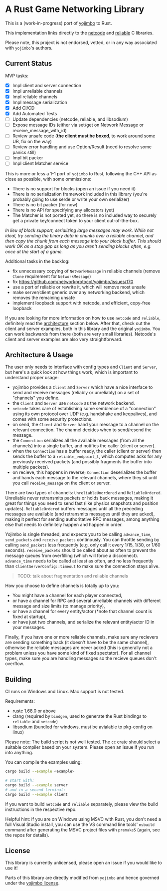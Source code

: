 # A Rust Game Networking Library

This is a (work-in-progress) port of [yojimbo](https://github.com/networkprotocol/yojimbo) to Rust.

This implementation links directly to the [netcode](https://github.com/networkprotocol/netcode) and [reliable](https://github.com/networkprotocol/reliable) C libraries.

Please note, this project is not endorsed, vetted, or in any way associated with `yojimbo`'s authors.

## Current Status

MVP tasks:

 - [x] Impl client and server connection
 - [x] Impl unreliable channels
 - [x] Impl reliable channels
 - [x] Impl message serialization
 - [x] Add CI/CD
 - [x] Add Automated Tests
 - [ ] Update dependencies (netcode, reliable, and libsodium)
 - [ ] Expose message IDs (either via set/get on Network Message or receive_message_with_id)
 - [ ] Review unsafe code (**the client must be boxed**, to work around some UB, fix on the way)
 - [ ] Review error handling and use Option/Result (need to resolve some panics still)
 - [ ] Impl bit packer
 - [ ] Impl client Matcher service

This is more or less a 1-1 port of `yojimbo` to Rust, following the C++ API as close as possible, with some ommissions:

 - There is no support for blocks (open an issue if you need it)
 - There is no serialization framework included in this library (you're probably going to use serde or write your own serializer)
 - There is no bit packer (for now)
 - There is no API for specifying any allocators (yet)
 - The Matcher is not ported yet, so there is no included way to securely get a private key/connect token to your client out-of-the-box.

*In lieu of block support, serializing large messages may work. While not ideal, try sending the binary data in chunks over a reliable channel, and then copy the chunk from each message into your block buffer. This should work OK as a stop gap as long as you aren't sending blocks often, e.g. once at the start of a game.*

Additional tasks in the backlog:

 - fix unnecessary copying of `NetworkMessage` in reliable channels (remove `Clone` requirement for `NetworkMessage`)
 - fix https://github.com/networkprotocol/yojimbo/issues/170
 - use a port of reliable or rewrite it, which will remove most unsafe
 - make server/client generic over any networking backend, which removes the remaining unsafe
 - implement loopback support with netcode, and efficient, copy-free loopback

If you are looking for more information on how to use `netcode` and `reliable`, definitely read the [architecture](#architecture--usage) section below. After that, check out the client and server examples, both in this library and the original `yojimbo`. You can work backwards from there (both are very small libraries). Netcode's client and server examples are also very straightforward.

## Architecture & Usage

The user only needs to interface with config types and `Client` and `Server`, but here's a quick look at how things work, which is important to understand proper usage:

 - yojimbo provides a `Client` and `Server` which have a nice interface to send and receive messages (reliably or unreliably) on a set of "channels" you define.
 - the `Client` and `Server` use `netcode` as the network backend.
 - `netcode` takes care of establishing some semblence of a "connection" using its own protocol over UDP (e.g. handshake and keepalives), and comes with some security protections.
 - on send, the `Client` and `Server` hand your message to a channel on the relevant connection. The channel decides when to send/resend the message.
 - the `Connection` serializes all the available messages (from all the channels) into a single buffer, and notifies the caller (client or server).
 - when the `Connection` has a buffer ready, the caller (client or server) then sends the buffer to a `reliable_endpoint_t`, which computes acks for any previously received packets (and possibly fragments the buffer into multiple packets).
 - on recieve, this happens in reverse; `Connection` deserializes the buffer and hands each message to the relevant channels, where they sit until you call `receive_message` on the client or server.

There are two types of channels: `UnreliableUnordered` and `ReliableOrdered`. Unreliable never retransmits packets or holds back messages, making it great for things you need to send fast (like physics snapshots and position updates). `ReliableOrdered` buffers messages until all the preceding messages are available (and retransmits messages until they are acked), making it perfect for sending authoritative RPC messages, among anything else that needs to definitely happen and happen in order.

Yojimbo is single threaded, and expects you to be calling `advance_time`, `send_packets` and `receive_packets` continously. You can throttle sending by calling `send_packets` less frequently (e.g. only call it every 1/15, 1/30, or 1/60 seconds). `receive_packets` should be called about as often to prevent the message queues from overfilling (which will force a disconnect). `advance_time` needs to be called at least as often, and no less frequently than `ClientServerConfig::timeout` to make sure the connection stays alive.

> TODO: talk about fragmentation and reliable channels

How you choose to define channels is totally up to you:

 - You might have a channel for each player connected,
 - or have a channel for RPC and several unreliable channels with different message and size limits (to manage priority),
 - or have a channel for every entity/actor (*note that channel count is fixed at startup),
 - or have just two channels, and serialize the relevant entity/actor ID in your messages.

Finally, if you have one or more reliable channels, make sure any recievers are sending something back (it doesn't have to be the same channel), otherwise the reliable messages are never acked (this is generally not a problem unless you have some kind of fixed spectator). For all channel types, make sure you are handling messages so the recieve queues don't overflow.

## Building

CI runs on Windows and Linux. Mac support is not tested.

Requirements:

 - rustc 1.68.0 or above
 - clang (required by `bindgen`, used to generate the Rust bindings to `reliable` and `netcode`)
 - libsodium (bundled for windows, must be avialable to pkg-config on linux)

Please note: The build script is not well tested. The `cc` crate should select a suitable compiler based on your system. Please open an issue if you run into anything.

You can compile the examples using:

```sh
cargo build --example <example>

# start with:
cargo build --example server
# and in a second terminal:
cargo build --example client
```

If you want to build `netcode` and `reliable` separately, please view the build instructions in the respective repo.

Helpful hint: if you are on Windows using MSVC with Rust, you don't need a full Visual Studio install, you can use the VS command line tools' `msbuild` command after generating the MSVC project files with `premake5` (again, see the repos for details).

## License

This library is currently unlicensed, please open an issue if you would like to use it!

Parts of this library are directly modified from `yojimbo` and hence governed under the [yojimbo license](https://github.com/networkprotocol/yojimbo/blob/master/LICENCE).